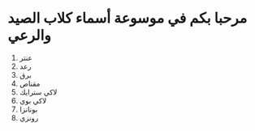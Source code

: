 # مرحبا بكم في موسوعة أسماء كلاب الصيد والرعي

1. عنتر
2. رعد
3. برق
4. مقناص
5. لاكي سترايك
6. لاكي بوي
7. بونانزا
8. رونزي
